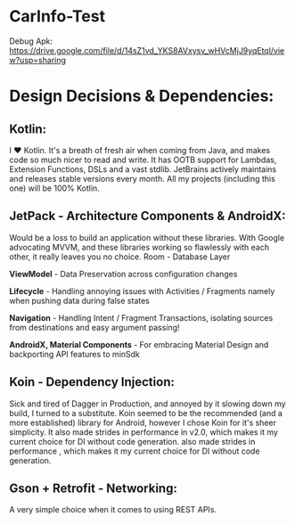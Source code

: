 # CarInfo-Test

Debug Apk: https://drive.google.com/file/d/14sZ1vd_YKS8AVxysv_wHVcMjJ9yqEtql/view?usp=sharing

# Design Decisions & Dependencies:
## Kotlin:
I ❤️ Kotlin. It's a breath of fresh air when coming from Java, and makes code so much nicer to read and write. It has OOTB support for Lambdas, Extension Functions, DSLs and a vast stdlib. JetBrains actively maintains and releases stable versions every month. All my projects (including this one) will be 100% Kotlin.

## JetPack - Architecture Components & AndroidX:
Would be a loss to build an application without these libraries. With Google advocating MVVM, and these libraries working so flawlessly with each other, it really leaves you no choice.
Room - Database Layer

<b>ViewModel</b> - Data Preservation across configuration changes

<b>Lifecycle</b> - Handling annoying issues with Activities / Fragments namely when pushing data during false states

<b>Navigation</b> - Handling Intent / Fragment Transactions, isolating sources from destinations and easy argument passing!

<b>AndroidX, Material Components</b> - For embracing Material Design and backporting API features to minSdk

## Koin - Dependency Injection:
Sick and tired of Dagger in Production, and annoyed by it slowing down my build, I turned to a substitute. Koin seemed to be the recommended (and a more established) library for Android, however I chose Koin for it's sheer simplicity. It also made strides in performance in v2.0, which makes it my current choice for DI without code generation.
also made strides in performance , which makes it my current choice for DI without code generation.

## Gson + Retrofit - Networking:
A very simple choice when it comes to using REST APIs.

